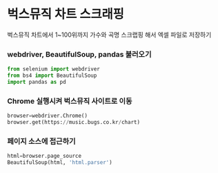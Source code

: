 # 벅스뮤직 차트 스크래핑

벅스뮤직 차트에서 1~100위까지 가수와 곡명 스크랩핑 해서 엑셀 파일로 저장하기

### webdriver, BeautifulSoup, pandas 불러오기
```python
from selenium import webdriver
from bs4 import BeautifulSoup
import pandas as pd
```

### Chrome 실행시켜 벅스뮤직 사이트로 이동
```python
browser=webdriver.Chrome()
browser.get(https://music.bugs.co.kr/chart)
```

### 페이지 소스에 접근하기
```python
html=browser.page_source
BeautifulSoup(html, 'html.parser')
```